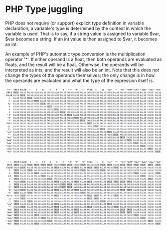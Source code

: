 # PHP Type juggling

PHP does not require (or support) explicit type definition in variable declaration; a variable's type is determined by the context in which the variable is used. That is to say, if a string value is assigned to variable $var, $var becomes a string. If an int value is then assigned to $var, it becomes an int.

An example of PHP's automatic type conversion is the multiplication operator '\*'. If either operand is a float, then both operands are evaluated as floats, and the result will be a float. Otherwise, the operands will be interpreted as ints, and the result will also be an int. Note that this does _not_ change the types of the operands themselves; the only change is in how the operands are evaluated and what the type of the expression itself is.

![](<../.gitbook/assets/image (2) (1).png>)

![](<../.gitbook/assets/image (6) (1).png>)
